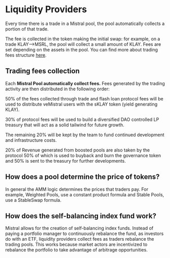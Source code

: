 # Liquidity Providers

Every time there is a trade in a Mistral pool, the pool automatically collects a portion of that trade.

The fee is collected in the token making the initial swap: for example, on a trade KLAY-->MSRL, the pool will collect a small amount of KLAY. Fees are set depending on the assets in the pool. You can find more about trading fees structure [here](https://app.gitbook.com/o/ejhSoQDDsCsUD7o6Itvk/s/riurf5v1s63ePRkLXbsZ/\~/changes/fysCr2GxowKPl4U4Rc9O/mistral-features/fees).

## Trading fees collection

Each **Mistral Pool automatically collect fees.** Fees generated by the trading activity are then distributed in the following order:

50% of the fees collected through trade and flash loan protocol fees will be used to distribute veMistral users with the sKLAY token (yield generating KLAY).&#x20;

30% of protocol fees will be used to build a diversified DAO controlled LP treasury that will act as a solid tailwind for future growth.&#x20;

The remaining 20% will be kept by the team to fund continued development and infrastructure costs.

20% of Revenue generated from boosted pools are also taken by the protocol 50% of which is used to buyback and burn the governance token and 50% is sent to the treasury for further developments.

## How does a pool determine the price of tokens?

In general the AMM logic determines the prices that traders pay. For example, Weighted Pools, use a constant product formula and Stable Pools, use a StableSwap formula.

## How does the self-balancing index fund work?

Mistral allows for the creation of self-balancing index funds. Instead of paying a portfolio manager to continuously rebalance the fund, as investors do with an ETF, liquidity providers collect fees as traders rebalance the trading pools. This works because market actors are incentivized to rebalance the portfolio to take advantage of arbitrage opportunities.&#x20;
